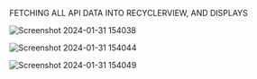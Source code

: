 FETCHING ALL API DATA INTO RECYCLERVIEW, AND DISPLAYS





![Screenshot 2024-01-31 154038](https://github.com/gacmalony/KurzNotizen/assets/154236584/baa06181-b954-4fcf-a95e-cb323ceacad2)




![Screenshot 2024-01-31 154044](https://github.com/gacmalony/KurzNotizen/assets/154236584/6c38710a-b6c2-45b1-9492-9aac9fb28105)




![Screenshot 2024-01-31 154049](https://github.com/gacmalony/KurzNotizen/assets/154236584/1f8319a2-ca8e-4263-a12a-24e907b9fca3)
